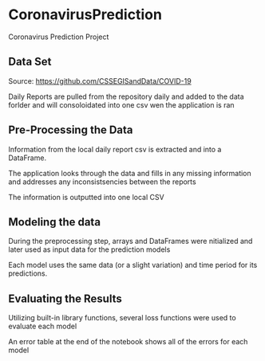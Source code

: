 # CoronavirusPrediction
Coronavirus Prediction Project

## Data Set
Source: https://github.com/CSSEGISandData/COVID-19

Daily  Reports are pulled from the repository daily and added to the data forlder and will consoloidated into one csv wen the application is ran 

## Pre-Processing the Data 
Information from the local daily report csv is extracted and into a DataFrame. 

The application looks through the data and fills in any missing information and addresses any inconsistsencies between the reports 

The information is outputted into one local CSV

## Modeling the data 
During the preprocessing step, arrays and DataFrames were nitialized and later used as input data for the prediction models

Each model uses the same data (or a slight variation) and time period for its predictions. 

## Evaluating the Results 
Utilizing built-in library functions, several loss functions were used to evaluate each model

An error table at the end of the notebook shows all of the errors for each model
